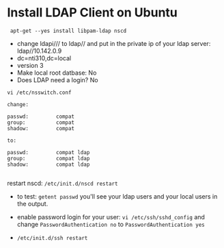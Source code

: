 # Install LDAP Client on Ubuntu

```
 apt-get --yes install libpam-ldap nscd
 ```
 
   * change ldapi/// to ldap// and put in the private ip of your ldap server: ldap//10.142.0.9
   * dc=nti310,dc=local
   * version 3
   * Make local root datbase: No
   * Does LDAP need a login?  No
   
   ```
   vi /etc/nsswitch.conf
   
   change:
   
passwd:         compat
group:          compat
shadow:         compat

   to:

passwd:         compat ldap
group:          compat ldap
shadow:         compat ldap

   
   ```
restart nscd: `/etc/init.d/nscd restart`

* to test: `getent passwd` you'll see your ldap users and your local users in the output.
* enable password login for your user: `vi /etc/ssh/sshd_config` and change `PasswordAuthentication no` to `PasswordAuthentication yes`

* `/etc/init.d/ssh restart`
